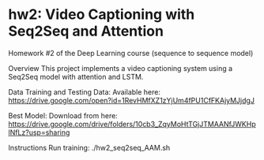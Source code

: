 # hw2: Video Captioning with Seq2Seq and Attention
Homework #2 of the Deep Learning course (sequence to sequence model)

Overview
This project implements a video captioning system using a Seq2Seq model with attention and LSTM.

Data
Training and Testing Data: Available here: https://drive.google.com/open?id=1RevHMfXZ1zYjUm4fPU1CfFKAjyMJjdgJ

Best Model: Download from here: https://drive.google.com/drive/folders/10cb3_ZqyMoHtTGjJTMAANfJWKHplNfLz?usp=sharing

Instructions
Run training:
./hw2_seq2seq_AAM.sh
